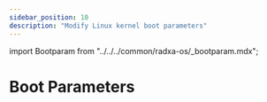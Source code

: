 ```yaml
---
sidebar_position: 10
description: "Modify Linux kernel boot parameters"
---
```


import Bootparam from "../../../common/radxa-os/\_bootparam.mdx";

# Boot Parameters

<Bootparam />
